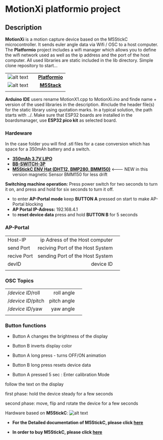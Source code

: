 # MotionXi platformio project

## Description

**MotionXi** is a motion capture device based on the M5StickC microcontroller. It sends euler angle data via Wifi / OSC to a host computer.
The **Platformio** project includes a wifi manager which allows you to define the wifi network used as well as the ip address and the port of the host computer.
All used libraries are static included in the lib directory. Simple clone repository to start...


|  |   |   |
|:---:|:---:| :---:|
| ![alt text](https://cdn.platformio.org/images/platformio-logo-xs.fd6e881d.png "Platformio Logo ")  |  | **[Platformio](https://www.platformio.org "Platformio")**  |
| ![alt text](https://m5stack.oss-cn-shenzhen.aliyuncs.com/image/icon/LOGO.jpg "M5Stack Logo Logo ")     | |   **[M5Stack](https://m5stack.com/ "M5Stack")** |
|  | |    |

**Arduino IDE** users rename MotionX1.cpp to MotionXi.ino and finde name + version of the used libraries in the description.
#include the header file(s) for the static library using quotation marks. In a typical solution, the path starts with ../<library project name>.
Make sure that ESP32 boards are installed in the boardsmanager, use **ESP32 pico kit** as selected board.

### Hardeware
In the case folder you will find .stl files for a case conversion which has space for a 350mAh battery and a switch.

* **[350mAh 3.7V LIPO](https://www.berrybase.de/strom/batterien-akkus/industrieakkus/lp-552035-lithium-polymer/lipo-akku-3-7v-350mah-mit-2-pin-jst-stecker?c=363 "berrybase.de")**
* **[BB-SWITCH-3P](https://www.berrybase.de/bauelemente/schalter-taster/mikroschalter-taster/3-poliger-schiebeschalter-f-252-r-breadboards "berrybase.de")**
* **[M5StickC ENV Hat (DHT12, BMP280, BMM150)](https://shop.m5stack.com/products/m5stickc-env-hat?_pos=3&_sid=d5a80659b&_ss=r&variant=17266544214106)** <--- NEW in this version
magnetic Sensor BMM150 for less drift

**Switching machine operation:** Press power switch for two seconds to turn it on, and press and hold for six seconds to turn it off.

* to enter **AP-Portal mode** keep **BUTTON A** pressed on start to make AP-Portal blocking
* **AP Portal IP-Adress:** 192.168.4.1
* to **reset device data** press and hold **BUTTON B** for 5 seconds

### AP-Portal
|   |   |   |
|:---|---:|---:|
|Host-IP  | ip Adress of the Host computer |
|send Port    | reciving Port of the Host System|
| recive Port | sending Port of the Host System|
|devID  | device ID |
|||

### OSC Topics
|   |   |   |
|:---|---:|---:|
|/_device ID_/roll  | roll angle |
|/_device ID_/pitch    | pitch angle|
| /_device ID_/yaw | yaw angle|
|||

### Button functions

* Button A changes the brightness of the display
* Button B inverts display color
* Button A long press - turns OFF/ON animation
* Button B long press resets device data

* Button A pressed 5 sec : Enter calibration Mode

follow the text on the display

first phase: hold the device steady for a few seconds

second phase: move, flip and rotate the device for a few seconds


Hardware based on **M5StickC**:
![alt text](https://m5stack.oss-cn-shenzhen.aliyuncs.com/image/m5-docs_content/core/m5stickc_01.png "M5StickC")


* **For the Detailed documentation of M5StickC, please click [here](https://docs.m5stack.com/#/en/core/m5stickc)**

* **In order to buy M5StickC, please click [here](https://m5stack-store.myshopify.com/collections/m5-core/products/stick-c)**


